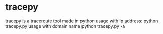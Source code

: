 # tracepy
tracepy is a traceroute tool made in python
usage with ip address:
    python tracepy.py <ip>
usage with domain name
    python tracepy.py <domain> -a

